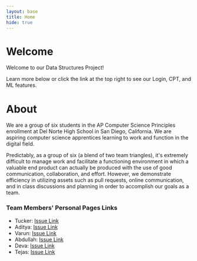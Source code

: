 ```yaml
---
layout: base
title: Home
hide: true
---
```


# Welcome

Welcome to our Data Structures Project!

Learn more below or click the link at the top right to see our Login, CPT, and ML features.

# About

We are a group of six students in the AP Computer Science Principles enrollment at Del Norte High School in San Diego, California. We are aspiring computer science apprentices learning to work and function in the digital field.

Predictably, as a group of six (a blend of two team triangles), it's extremely difficult to manage work and facilitate a functioning environment in which a valuable end product can actually be produced with the use of good communication, collaboration, and effort. However, we demonstrate efficiency in utilizing assets such as pull requests, online communication, and in class discussions and planning in order to accomplish our goals as a team.

### Team Members' Personal Pages Links

- Tucker: [Issue Link](https://github.com/tuckergol/student2/issues/23)
- Aditya: [Issue Link](https://github.com/ad1tyad3sa1/cspblog_adityad/issues/6)
- Varun: [Issue Link](https://github.com/varunm532/varun2/issues/21)
- Abdullah: [Issue Link]()
- Deva: [Issue Link]()
- Tejas: [Issue Link]()